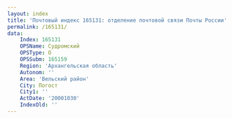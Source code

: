 ```yaml
---
layout: index
title: 'Почтовый индекс 165131: отделение почтовой связи Почты России'
permalink: /165131/
data:
    Index: 165131
    OPSName: Судромский
    OPSType: О
    OPSSubm: 165159
    Region: 'Архангельская область'
    Autonom: ''
    Area: 'Вельский район'
    City: Погост
    City1: ''
    ActDate: '20001030'
    IndexOld: ''
---
```

